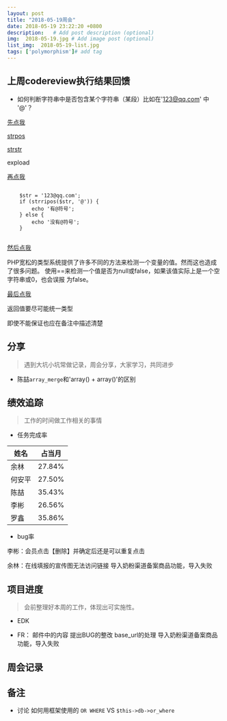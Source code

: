 ```yaml
---
layout: post
title: "2018-05-19周会"
date: 2018-05-19 23:22:20 +0800
description:   # Add post description (optional)
img:  2018-05-19.jpg # Add image post (optional)
list_img:  2018-05-19-list.jpg
tags: ['polymorphism']# add tag
---
```

## 上周codereview执行结果回馈

<!--
	引出问题，看一个我注册的账号
-->
* 如何判断字符串中是否包含某个字符串（某段）比如在'123@qq.com' 中 '@'？


<!--
	如何判断字符串中是否包含某个字符串（某段）
	目的：学习两个函数
	补完内容：用途，参数以及参数类型，返回值，注意事项
-->
<a href="#" id="show_action">先点我</a>
<p id="show_content" class="hidden" >
    <p><a href="http://php.net/manual/zh/function.strpos.php" id="show_action">strpos</a></p>
	<p><a href="http://php.net/manual/zh/function.strstr.php" id="show_action">strstr</a></p>
	<p>expload</p>
</p>

<!--
	给定的例子adi-fr.dev/test/test_strop
	$str = '123@qq.com';
	if (strripos($str, '@')) {
	    echo '有@符号';
	} else {
	    echo '没有@符号';
	}
-->
<a href="#" class="click_me" data-show_where="code_part1">再点我</a>
<p id="code_part1" class="hidden" >
	<code>
	$str = '123@qq.com';
	if (strripos($str, '@')) {
	    echo '有@符号';
	} else {
	    echo '没有@符号';
	}
	</code>
</p>

<!-- PHP宽松的类型系统提供了许多不同的方法来检测一个变量的值。然而这也造成了很多问题。 使用==来检测一个值是否为null或false，如果该值实际上是一个空字符串或0，也会误报 为false。 -->
<a href="#" class="click_me" data-show_where="code_part2">然后点我</a>
<p id="code_part2" class="hidden" >
	PHP宽松的类型系统提供了许多不同的方法来检测一个变量的值。然而这也造成了很多问题。 使用==来检测一个值是否为null或false，如果该值实际上是一个空字符串或0，也会误报 为false。
</p>

<!-- 为何返回值要尽可能统一类型 -->
<a href="#" class="click_me" data-show_where="code_part3">最后点我</a>
<p id="code_part3" class="hidden" >
	<p>返回值要尽可能统一类型</p>
	<p>即使不能保证也应在备注中描述清楚</p>
</p>

## 分享
> 遇到大坑小坑常做记录，周会分享，大家学习，共同进步
* 陈喆`array_merge`和'array() + array()'的区别

## 绩效追踪
> 工作的时间做工作相关的事情

* 任务完成率

|  姓名  | 占当月 |
|--------|------|
| 余林   |27.84%|
| 何安平 |27.50%|
| 陈喆   |35.43%|
| 李彬   |26.56%|
| 罗鑫   |35.86%|

* bug率

李彬：会员点击【删除】并确定后还是可以重复点击

余林：在线填报的宣传图无法访问链接
	  导入奶粉渠道备案商品功能，导入失败


## 项目进度
> 会前整理好本周的工作，体现出可实施性。
* EDK

* FR：
	邮件中的内容
	提出BUG的整改
	base_url的处理
	导入奶粉渠道备案商品功能，导入失败


## 周会记录


## 备注
* 讨论 如何用框架使用的 `OR WHERE` VS `$this->db->or_where`


